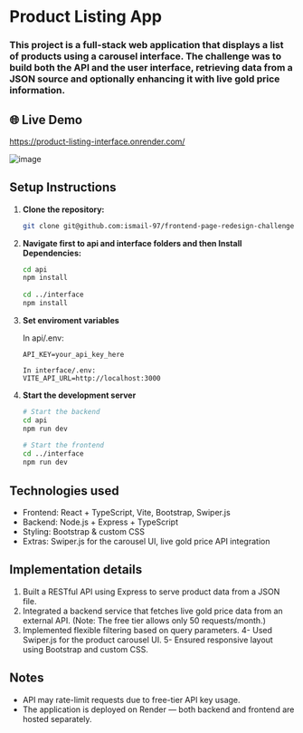 # Product Listing App
### This project is a full-stack web application that displays a list of products using a carousel interface. The challenge was to build both the API and the user interface, retrieving data from a JSON source and optionally enhancing it with live gold price information.

## 🌐 Live Demo
https://product-listing-interface.onrender.com/

![image](https://github.com/user-attachments/assets/2efca878-a448-4fe5-a5e5-cf017a7296dc)

## Setup Instructions
1. **Clone the repository:**
 
   ```bash
   git clone git@github.com:ismail-97/frontend-page-redesign-challenge.git
   
2. **Navigate first to api and interface folders and then Install Dependencies:**

   ```bash
   cd api
   npm install
  
   cd ../interface
   npm install

3. **Set enviroment variables**

   In api/.env:
     ```env 
     API_KEY=your_api_key_here

   In interface/.env:
     VITE_API_URL=http://localhost:3000

4. **Start the development server**

   ```bash
   # Start the backend
   cd api
   npm run dev
  
   # Start the frontend
   cd ../interface
   npm run dev
   
## Technologies used
- Frontend: React + TypeScript, Vite, Bootstrap, Swiper.js
- Backend: Node.js + Express + TypeScript
- Styling: Bootstrap & custom CSS
- Extras: Swiper.js for the carousel UI, live gold price API integration

## Implementation details
1. Built a RESTful API using Express to serve product data from a JSON file.
2. Integrated a backend service that fetches live gold price data from an external API. (Note: The free tier allows only 50 requests/month.)
3. Implemented flexible filtering based on query parameters.
4- Used Swiper.js for the product carousel UI.
5- Ensured responsive layout using Bootstrap and custom CSS.

## Notes
- API may rate-limit requests due to free-tier API key usage.
- The application is deployed on Render — both backend and frontend are hosted separately.
